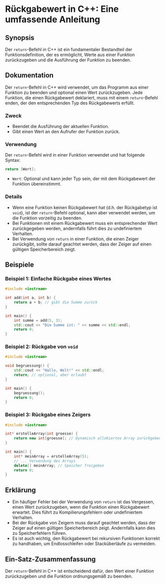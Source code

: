 <!--
Meta Description: # Rückgabewert in C++: Eine umfassende Anleitung ## Synopsis Der `return`-Befehl in C++ ist ein fundamentaler Bestandteil der Funktionsdefinition, der...
Meta Keywords: der, return, funktion, int, die
-->

# Rückgabewert in C++: Eine umfassende Anleitung

## Synopsis
Der `return`-Befehl in C++ ist ein fundamentaler Bestandteil der Funktionsdefinition, der es ermöglicht, Werte aus einer Funktion zurückzugeben und die Ausführung der Funktion zu beenden.

## Dokumentation
Der `return`-Befehl in C++ wird verwendet, um das Programm aus einer Funktion zu beenden und optional einen Wert zurückzugeben. Jede Funktion, die einen Rückgabewert deklariert, muss mit einem `return`-Befehl enden, der den entsprechenden Typ des Rückgabewerts erfüllt. 

### Zweck
- Beendet die Ausführung der aktuellen Funktion.
- Gibt einen Wert an den Aufrufer der Funktion zurück.

### Verwendung
Der `return`-Befehl wird in einer Funktion verwendet und hat folgende Syntax:

```cpp
return [Wert];
```

- `Wert`: Optional und kann jeder Typ sein, der mit dem Rückgabewert der Funktion übereinstimmt.

### Details
- Wenn eine Funktion keinen Rückgabewert hat (d.h. der Rückgabetyp ist `void`), ist der `return`-Befehl optional, kann aber verwendet werden, um die Funktion vorzeitig zu beenden.
- Bei Funktionen mit einem Rückgabewert muss ein entsprechender Wert zurückgegeben werden, andernfalls führt dies zu undefiniertem Verhalten.
- Bei Verwendung von `return` in einer Funktion, die einen Zeiger zurückgibt, sollte darauf geachtet werden, dass der Zeiger auf einen gültigen Speicherbereich zeigt.

## Beispiele

### Beispiel 1: Einfache Rückgabe eines Wertes
```cpp
#include <iostream>

int add(int a, int b) {
    return a + b; // gibt die Summe zurück
}

int main() {
    int summe = add(5, 3);
    std::cout << "Die Summe ist: " << summe << std::endl;
    return 0;
}
```

### Beispiel 2: Rückgabe von `void`
```cpp
#include <iostream>

void begruessung() {
    std::cout << "Hallo, Welt!" << std::endl;
    return; // optional, aber erlaubt
}

int main() {
    begruessung();
    return 0;
}
```

### Beispiel 3: Rückgabe eines Zeigers
```cpp
#include <iostream>

int* erstelleArray(int groesse) {
    return new int[groesse]; // Dynamisch allokiertes Array zurückgeben
}

int main() {
    int* meinArray = erstelleArray(5);
    // ... Verwendung des Arrays
    delete[] meinArray; // Speicher freigeben
    return 0;
}
```

## Erklärung
- Ein häufiger Fehler bei der Verwendung von `return` ist das Vergessen, einen Wert zurückzugeben, wenn die Funktion einen Rückgabewert erwartet. Dies führt zu Kompilierungsfehlern oder undefiniertem Verhalten.
- Bei der Rückgabe von Zeigern muss darauf geachtet werden, dass der Zeiger auf einen gültigen Speicherbereich zeigt. Andernfalls kann dies zu Speicherfehlern führen.
- Es ist auch wichtig, den Rückgabewert bei rekursiven Funktionen korrekt zu handhaben, um Endlosschleifen oder Stacküberläufe zu vermeiden.

## Ein-Satz-Zusammenfassung
Der `return`-Befehl in C++ ist entscheidend dafür, den Wert einer Funktion zurückzugeben und die Funktion ordnungsgemäß zu beenden.